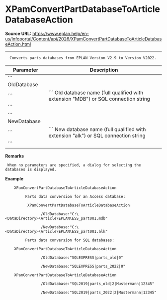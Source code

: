 # XPamConvertPartDatabaseToArticleDatabaseAction

**Source URL:** https://www.eplan.help/en-us/Infoportal/Content/api/2026/XPamConvertPartDatabaseToArticleDatabaseAction.html

---

```
  Converts parts databases from EPLAN Version V2.9 to Version V2022.

```

| Parameter | Description |
| --- | --- |
| ``` OldDatabase
 ``` | ``` Old database name (full qualified with extension "MDB") or SQL connection string
 ``` |
| ``` NewDatabase
 ``` | ``` New database name (full qualified with extension "alk") or SQL connection string
 ``` |

**Remarks**

```
 When no parameters are specified, a dialog for selecting the databases is displayed.

```

**Example**

```
    XPamConvertPartDatabaseToArticleDatabaseAction

         Parts data conversion for an Access database:

          XPamConvertPartDatabaseToArticleDatabaseAction

                /OldDatabase:"C:\<DataDirectory>\Article\EPLAN\ESS_part001.mdb"

                /NewDatabase:"C:\<DataDirectory>\Article\EPLAN\ESS_part001.alk"

         Parts data conversion for SQL databases:

    XPamConvertPartDatabaseToArticleDatabaseAction

                /OldDatabase:"SQLEXPRESS|parts_old|0"

                /NewDatabase:"SQLEXPRESS|parts_2022|0"

    XPamConvertPartDatabaseToArticleDatabaseAction

                /OldDatabase:"SQL2019|parts_old|2|Mustermann|12345"

                /NewDatabase:"SQL2019|parts_2022|2|Mustermann|12345"

```